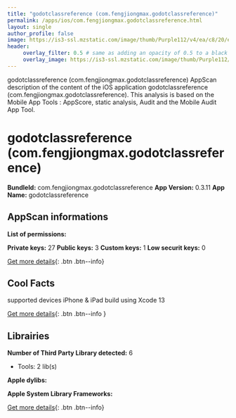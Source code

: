 ```yaml
---
title: "godotclassreference (com.fengjiongmax.godotclassreference)"
permalink: /apps/ios/com.fengjiongmax.godotclassreference.html
layout: single
author_profile: false
image: https://is3-ssl.mzstatic.com/image/thumb/Purple112/v4/ea/c8/20/eac820a4-d137-3257-51e3-9d6b2736e0bf/AppIcon-1x_U007emarketing-0-7-0-0-85-220.png/512x512bb.jpg
header: 
     overlay_filter: 0.5 # same as adding an opacity of 0.5 to a black background
     overlay_image: https://is3-ssl.mzstatic.com/image/thumb/Purple112/v4/ea/c8/20/eac820a4-d137-3257-51e3-9d6b2736e0bf/AppIcon-1x_U007emarketing-0-7-0-0-85-220.png/512x512bb.jpg
---
```

godotclassreference (com.fengjiongmax.godotclassreference) AppScan description of the content of the iOS application godotclassreference (com.fengjiongmax.godotclassreference). This analysis is based on the Mobile App Tools : AppScore, static analysis, Audit and the Mobile Audit App Tool.

# godotclassreference (com.fengjiongmax.godotclassreference)

**BundleId:** com.fengjiongmax.godotclassreference
**App Version:** 0.3.11
**App Name:** godotclassreference


## AppScan informations 

**List of permissions:** 
  
  
**Private keys:** 27
**Public keys:** 3
**Custom keys:** 1
**Low securit keys:** 0
  
[Get more details](/pricing.html){: .btn .btn--info}

## Cool Facts

supported devices iPhone & iPad
build using Xcode 13
  
[Get more details](/pricing.html){: .btn .btn--info }

## Librairies 
**Number of Third Party Library detected:** 6
- Tools: 2 lib(s)


**Apple dylibs:**


**Apple System Library Frameworks:**


  
[Get more details](/pricing.html){: .btn .btn--info}

